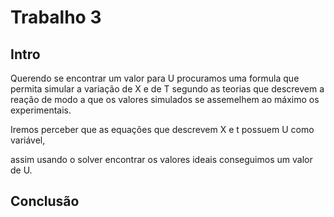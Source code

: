 # Trabalho 3
## Intro
Querendo se encontrar um valor para U procuramos uma formula que permita simular a variação de X e de T segundo as teorias que descrevem a reação de modo a que os valores simulados se assemelhem ao máximo os experimentais. 

Iremos perceber que as equações que descrevem X e t possuem U como variável, 

assim usando o solver encontrar os valores ideais conseguimos um valor de U.
## Conclusão
